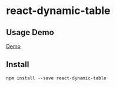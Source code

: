 # react-dynamic-table

## Usage Demo
[Demo](http://jhuang78.github.io/react-dynamic-table/#/demo)

## Install
`npm install --save react-dynamic-table`
